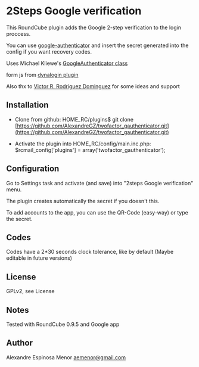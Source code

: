 2Steps Google verification
==========================

This RoundCube plugin adds the Google 2-step verification to the login proccess.

You can use [google-authenticator](https://code.google.com/p/google-authenticator/) and insert the secret generated into the config  if you want recovery codes.

Uses Michael Kliewe's [GoogleAuthenticator class](https://github.com/PHPGangsta/GoogleAuthenticator/)

form js from [dynalogin plugin](https://github.com/amaramrahul/dynalogin/)

Also thx to [Victor R. Rodriguez Dominguez](https://github.com/vrdominguez) for some ideas and support  



Installation
------------
- Clone from github:
    HOME_RC/plugins$ git clone [https://github.com/AlexandreGZ/twofactor_gauthenticator.git](https://github.com/AlexandreGZ/twofactor_gauthenticator.git)

- Activate the plugin into HOME_RC/config/main.inc.php:
    $rcmail_config['plugins'] = array('twofactor_gauthenticator');


Configuration
-------------
Go to Settings task and activate (and save) into "2steps Google verification" menu.

The plugin creates automatically the secret if you doesn't this.
	
To add accounts to the app, you can use the QR-Code (easy-way) or type the secret.


Codes
-----
Codes have a 2*30 seconds clock tolerance, like by default (Maybe editable in future versions)


License
-------
GPLv2, see License

Notes
-----
Tested with RoundCube 0.9.5 and Google app

Author
------
Alexandre Espinosa Menor <aemenor@gmail.com>